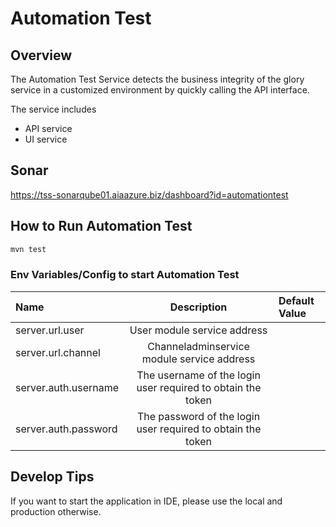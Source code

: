 # Automation Test

## Overview ##
The Automation Test Service detects the business integrity of the glory service in a customized environment by quickly calling the API interface.

The service includes
- API service
- UI service


## Sonar ##
https://tss-sonarqube01.aiaazure.biz/dashboard?id=automationtest

## How to Run Automation Test

```bash
mvn test
```

### Env Variables/Config to start Automation Test
| Name | Description | Default Value|
| :-----| :----: | :---- |
| server.url.user | User module service address | |
| server.url.channel | Channeladminservice module service address|  |
| server.auth.username | The username of the login user required to obtain the token |  |
| server.auth.password | The password of the login user required to obtain the token | |

## Develop Tips ##
If you want to start the application in IDE, 
please use the local and production otherwise.


